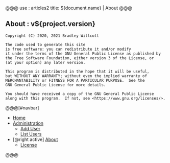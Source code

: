 @@@
use : articles2
title: ${document.name} | About
@@@


## About : v${project.version}

    Copyright (C) 2020, 2021 Bradley Willcott

    The code used to generate this site
    is free software: you can redistribute it and/or modify
    it under the terms of the GNU General Public License as published by
    the Free Software Foundation, either version 3 of the License, or
    (at your option) any later version.

    This program is distributed in the hope that it will be useful,
    but WITHOUT ANY WARRANTY; without even the implied warranty of
    MERCHANTABILITY or FITNESS FOR A PARTICULAR PURPOSE.  See the
    GNU General Public License for more details.

    You should have received a copy of the GNU General Public License
    along with this program.  If not, see <https://www.gnu.org/licenses/>.


@@@[#navbar]
-  [Home]
- [Administration](#)
    - [Add User]
    - [List Users]
- [@right active] [About](#)
    - [License]

[About]:About.html
[Add User]:AddUser.php
[Home]:index.html
[License]:LICENSE.html
[List Users]:ListUsers.html
@@@
